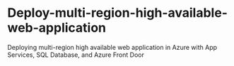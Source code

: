 # Deploy-multi-region-high-available-web-application
Deploying multi-region high available web application in Azure with App Services, SQL Database, and Azure Front Door 
